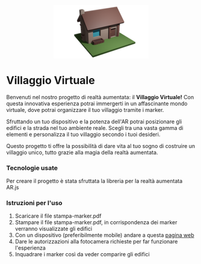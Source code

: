 <p align="center">
<img src="assets/logo.png" width="50%">
</p>

# Villaggio Virtuale

Benvenuti nel nostro progetto di realtà aumentata: il **Villaggio Virtuale!**
Con questa innovativa esperienza potrai immergerti in un affascinante mondo virtuale, 
dove potrai organizzare il tuo villaggio tramite i marker. 

Sfruttando un tuo dispositivo e la potenza dell'AR potrai posizionare gli edifici e la strada nel tuo ambiente reale. 
Scegli tra una vasta gamma di elementi e personalizza il tuo villaggio secondo i tuoi desideri.

Questo progetto ti offre la possibilità di dare vita al tuo sogno di costruire 
un villaggio unico, tutto grazie alla magia della realtà aumentata.

### Tecnologie usate
Per creare il progetto è stata sfruttata la libreria per la realtà aumentata AR.js

### Istruzioni per l'uso
1. Scaricare il file stampa-marker.pdf
2. Stampare il file stampa-marker.pdf, in corrispondenza dei marker verranno visualizzate gli edifici
3. Con un dispositivo (preferibilmente mobile) andare a questa [pagina web](https://mattiamonti.github.io/AR-Project)
4. Dare le autorizzazioni alla fotocamera richieste per far funzionare l'esperienza
5. Inquadrare i marker così da veder comparire gli edifici
